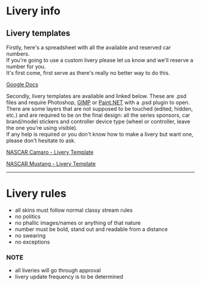 # Livery info
## Livery templates
Firstly, here's a spreadsheet with all the available and reserved car numbers.  
If you're going to use a custom livery please let us know and we'll reserve a number for you.  
It's first come, first serve as there's really no better way to do this.

[Google Docs](https://docs.google.com/spreadsheets/d/1VBlGMenDzSyw7FgVKSSwu8EjR8U9fzolCj8kF4WGozA/edit?usp=sharing)

Secondly, livery templates are available and linked below. These are .psd files and require Photoshop, [GIMP](https://www.gimp.org/) or [Paint.NET](https://www.getpaint.net/) with a .psd plugin to open.  
There are some layers that are not supposed to be touched (edited, hidden, etc.) and are required to be on the final design: all the series sponsors, car brand/model stickers and controller device type (wheel or controller, leave the one you're using visible).  
If any help is required or you don't know how to make a livery but want one, please don't hesitate to ask.

[NASCAR Camaro - Livery Template](http://cosaofficial.pl/download/EJRA/camaro_skin.zip)

[NASCAR Mustang - Livery Template](http://cosaofficial.pl/download/EJRA/mustang_skin.zip)

---

# Livery rules
- all skins must follow normal classy stream rules
- no politics
- no phallic images/names or anything of that nature
- number must be bold, stand out and readable from a distance
- no swearing
- no exceptions

### NOTE
- all liveries will go through approval
- livery update frequency is to be determined
